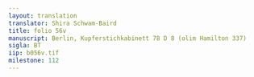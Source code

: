```yaml
---
layout: translation
translator: Shira Schwam-Baird
title: folio 56v
manuscript: Berlin, Kupferstichkabinett 78 D 8 (olim Hamilton 337)
sigla: BT
iip: b056v.tif
milestone: 112
---
```

